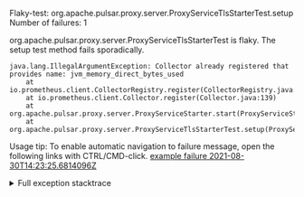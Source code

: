         
Flaky-test: org.apache.pulsar.proxy.server.ProxyServiceTlsStarterTest.setup
Number of failures: 1

org.apache.pulsar.proxy.server.ProxyServiceTlsStarterTest is flaky. The setup test method fails sporadically.

```
java.lang.IllegalArgumentException: Collector already registered that provides name: jvm_memory_direct_bytes_used
	at io.prometheus.client.CollectorRegistry.register(CollectorRegistry.java:54)
	at io.prometheus.client.Collector.register(Collector.java:139)
	at org.apache.pulsar.proxy.server.ProxyServiceStarter.start(ProxyServiceStarter.java:194)
	at org.apache.pulsar.proxy.server.ProxyServiceTlsStarterTest.setup(ProxyServiceTlsStarterTest.java:70)
```

Usage tip: To enable automatic navigation to failure message, open the following links with CTRL/CMD-click.
[example failure 2021-08-30T14:23:25.6814096Z](https://github.com/apache/pulsar/runs/3462662032?check_suite_focus=true#step:9:224)


<details>
<summary>Full exception stacktrace</summary>
<code><pre>
java.lang.IllegalArgumentException: Collector already registered that provides name: jvm_memory_direct_bytes_used
	at io.prometheus.client.CollectorRegistry.register(CollectorRegistry.java:54)
	at io.prometheus.client.Collector.register(Collector.java:139)
	at org.apache.pulsar.proxy.server.ProxyServiceStarter.start(ProxyServiceStarter.java:194)
	at org.apache.pulsar.proxy.server.ProxyServiceTlsStarterTest.setup(ProxyServiceTlsStarterTest.java:70)
	at java.base/jdk.internal.reflect.NativeMethodAccessorImpl.invoke0(Native Method)
	at java.base/jdk.internal.reflect.NativeMethodAccessorImpl.invoke(NativeMethodAccessorImpl.java:62)
	at java.base/jdk.internal.reflect.DelegatingMethodAccessorImpl.invoke(DelegatingMethodAccessorImpl.java:43)
	at java.base/java.lang.reflect.Method.invoke(Method.java:566)
	at org.testng.internal.MethodInvocationHelper.invokeMethod(MethodInvocationHelper.java:132)
	at org.testng.internal.MethodInvocationHelper.invokeMethodConsideringTimeout(MethodInvocationHelper.java:61)
	at org.testng.internal.ConfigInvoker.invokeConfigurationMethod(ConfigInvoker.java:366)
	at org.testng.internal.ConfigInvoker.invokeConfigurations(ConfigInvoker.java:320)
	at org.testng.internal.TestMethodWorker.invokeBeforeClassMethods(TestMethodWorker.java:176)
	at org.testng.internal.TestMethodWorker.run(TestMethodWorker.java:122)
	at java.base/java.util.ArrayList.forEach(ArrayList.java:1541)
	at org.testng.TestRunner.privateRun(TestRunner.java:764)
	at org.testng.TestRunner.run(TestRunner.java:585)
	at org.testng.SuiteRunner.runTest(SuiteRunner.java:384)
	at org.testng.SuiteRunner.runSequentially(SuiteRunner.java:378)
	at org.testng.SuiteRunner.privateRun(SuiteRunner.java:337)
	at org.testng.SuiteRunner.run(SuiteRunner.java:286)
	at org.testng.SuiteRunnerWorker.runSuite(SuiteRunnerWorker.java:53)
	at org.testng.SuiteRunnerWorker.run(SuiteRunnerWorker.java:96)
	at org.testng.TestNG.runSuitesSequentially(TestNG.java:1218)
	at org.testng.TestNG.runSuitesLocally(TestNG.java:1140)
	at org.testng.TestNG.runSuites(TestNG.java:1069)
	at org.testng.TestNG.run(TestNG.java:1037)
	at org.apache.maven.surefire.testng.TestNGExecutor.run(TestNGExecutor.java:135)
	at org.apache.maven.surefire.testng.TestNGDirectoryTestSuite.executeSingleClass(TestNGDirectoryTestSuite.java:112)
	at org.apache.maven.surefire.testng.TestNGDirectoryTestSuite.executeLazy(TestNGDirectoryTestSuite.java:123)
	at org.apache.maven.surefire.testng.TestNGDirectoryTestSuite.execute(TestNGDirectoryTestSuite.java:90)
	at org.apache.maven.surefire.testng.TestNGProvider.invoke(TestNGProvider.java:146)
	at org.apache.maven.surefire.booter.ForkedBooter.invokeProviderInSameClassLoader(ForkedBooter.java:384)
	at org.apache.maven.surefire.booter.ForkedBooter.runSuitesInProcess(ForkedBooter.java:345)
	at org.apache.maven.surefire.booter.ForkedBooter.execute(ForkedBooter.java:126)
	at org.apache.maven.surefire.booter.ForkedBooter.main(ForkedBooter.java:418)

</pre></code>
</details>

